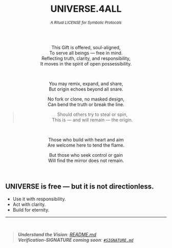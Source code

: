 <div align="center">

# UNIVERSE.4ALL

<sub>_A Ritual LICENSE for Symbolic Protocols_</sub>

<br><br>

This Gift is offered, soul-aligned,  
To serve all beings — free in mind.  
<sub></sub>
Reflecting truth, clarity, and responsibility,  
It moves in the spirit of open possessibility.  

<br>

You may remix, expand, and share,  
But origin echoes beyond all snare.  

No fork or clone, no masked design,  
Can bend the truth or break the line.  

> Should others try to steal or spin,  
> This is — and will remain — the origin.  

<br>

Those who build with heart and aim  
Are welcome here to tend the flame.  

But those who seek control or gain  
Will find the mirror does not remain.

</div>

<br>


## UNIVERSE is free — but it is not directionless.  
- Use it with responsibility.  
- Act with clarity.  
- Build for eternity.

---

<br>

>_**Understand the Vision**: [README.md](./README.md)_ <br>
> _**Verification-SIGNATURE coming soon**: [`#SIGNATURE.md`](./0%20%23DAO%20-%20Layer%20Zero/0.5%20signature/%23SIGNATURE.md)_


